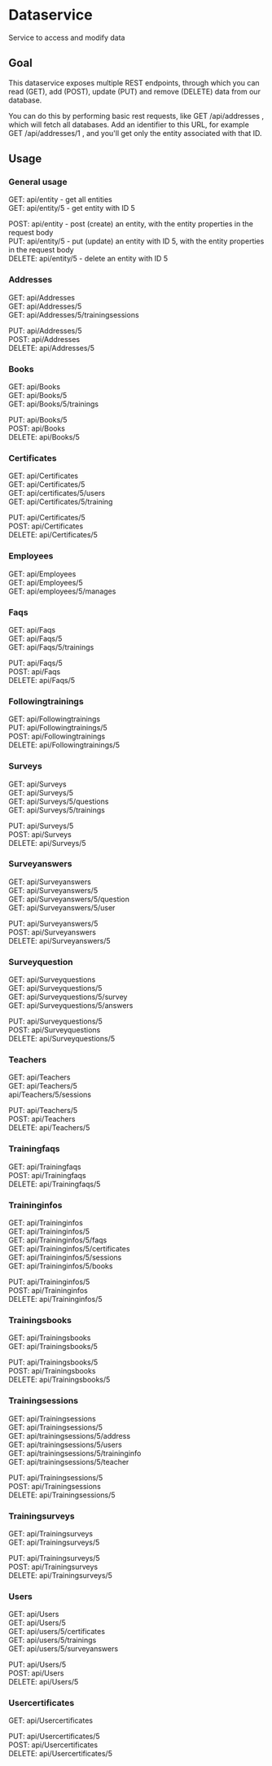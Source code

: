 # Dataservice
Service to access and modify data

## Goal
This dataservice exposes multiple REST endpoints, through which you can read (GET), add (POST), update (PUT) and remove (DELETE)
data from our database.

You can do this by performing basic rest requests, like GET <servername>/api/addresses , which will fetch all databases.
Add an identifier to this URL, for example GET <servername>/api/addresses/1 , and you'll get only the entity associated with that ID.

## Usage

### General usage
GET: api/entity - get all entities  
GET: api/entity/5 - get entity with ID 5 

POST: api/entity - post (create) an entity, with the entity properties in the request body  
PUT: api/entity/5 - put (update) an entity with ID 5, with the entity properties in the request body  
DELETE: api/entity/5 - delete an entity with ID 5  

### Addresses
GET: api/Addresses  
GET: api/Addresses/5  
GET: api/Addresses/5/trainingsessions  

PUT: api/Addresses/5  
POST: api/Addresses  
DELETE: api/Addresses/5  

### Books
GET: api/Books  
GET: api/Books/5  
GET: api/Books/5/trainings  

PUT: api/Books/5  
POST: api/Books  
DELETE: api/Books/5  

### Certificates
GET: api/Certificates  
GET: api/Certificates/5  
GET: api/certificates/5/users  
GET: api/Certificates/5/training  

PUT: api/Certificates/5  
POST: api/Certificates  
DELETE: api/Certificates/5  

### Employees
GET: api/Employees  
GET: api/Employees/5    
GET: api/employees/5/manages  

### Faqs
GET: api/Faqs  
GET: api/Faqs/5  
GET: api/Faqs/5/trainings  

PUT: api/Faqs/5  
POST: api/Faqs  
DELETE: api/Faqs/5  

### Followingtrainings
GET: api/Followingtrainings  
PUT: api/Followingtrainings/5  
POST: api/Followingtrainings  
DELETE: api/Followingtrainings/5  

### Surveys
GET: api/Surveys  
GET: api/Surveys/5  
GET: api/Surveys/5/questions  
GET: api/Surveys/5/trainings  

PUT: api/Surveys/5  
POST: api/Surveys  
DELETE: api/Surveys/5  

### Surveyanswers
GET: api/Surveyanswers  
GET: api/Surveyanswers/5  
GET: api/Surveyanswers/5/question  
GET: api/Surveyanswers/5/user  

PUT: api/Surveyanswers/5  
POST: api/Surveyanswers  
DELETE: api/Surveyanswers/5  

### Surveyquestion
GET: api/Surveyquestions  
GET: api/Surveyquestions/5  
GET: api/Surveyquestions/5/survey  
GET: api/Surveyquestions/5/answers  

PUT: api/Surveyquestions/5  
POST: api/Surveyquestions  
DELETE: api/Surveyquestions/5  

### Teachers
GET: api/Teachers  
GET: api/Teachers/5  
api/Teachers/5/sessions  

PUT: api/Teachers/5  
POST: api/Teachers  
DELETE: api/Teachers/5  

### Trainingfaqs
GET: api/Trainingfaqs  
POST: api/Trainingfaqs  
DELETE: api/Trainingfaqs/5  

### Traininginfos
GET: api/Traininginfos  
GET: api/Traininginfos/5  
GET: api/Traininginfos/5/faqs  
GET: api/Traininginfos/5/certificates  
GET: api/Traininginfos/5/sessions  
GET: api/Traininginfos/5/books  

PUT: api/Traininginfos/5  
POST: api/Traininginfos  
DELETE: api/Traininginfos/5  

### Trainingsbooks
GET: api/Trainingsbooks  
GET: api/Trainingsbooks/5  

PUT: api/Trainingsbooks/5  
POST: api/Trainingsbooks  
DELETE: api/Trainingsbooks/5  

### Trainingsessions
GET: api/Trainingsessions  
GET: api/Trainingsessions/5  
GET: api/trainingsessions/5/address  
GET: api/trainingsessions/5/users  
GET: api/trainingsessions/5/traininginfo  
GET: api/trainingsessions/5/teacher  

PUT: api/Trainingsessions/5  
POST: api/Trainingsessions  
DELETE: api/Trainingsessions/5  

### Trainingsurveys
GET: api/Trainingsurveys  
GET: api/Trainingsurveys/5  

PUT: api/Trainingsurveys/5  
POST: api/Trainingsurveys  
DELETE: api/Trainingsurveys/5  

### Users
GET: api/Users  
GET: api/Users/5  
GET: api/users/5/certificates  
GET: api/users/5/trainings  
GET: api/users/5/surveyanswers  

PUT: api/Users/5  
POST: api/Users  
DELETE: api/Users/5  

### Usercertificates
GET: api/Usercertificates  

PUT: api/Usercertificates/5  
POST: api/Usercertificates  
DELETE: api/Usercertificates/5
